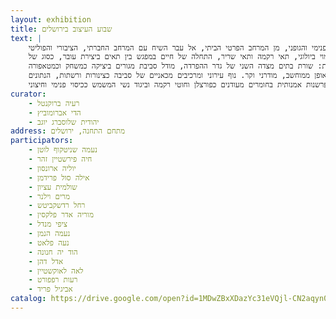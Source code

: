 ```yaml
---
layout: exhibition
title: שבוע העיצוב בירושלים
text: |
    הנושאים המוצגים באים מעולמן האישי - נשי של האמניות, בתנועה חמקמקה בין הפנימי והגופני, מן המרחב הפרטי הביתי, אל עבר השיח עם המרחב החברתי, הציבורי והפוליטי.
    ההסתכלות על המרחב האישי במבט אינטרוספקטי, בו מראה פנים הבית הופך לדימוי ביולוגי, תאי רקמה ותאי שריר, התחלה של חיים במפגש בין תאים ביצירת עובר, כסוג של
    סכמה מכאנית. התא הביתי כתא חיים וכגוף פעיל. אלו לעומת נקודת המבט החיצונית: שורת בתים מצדה השני של גדר ההפרדה, מודל סביבת מגורים ביציקה כמשחק וכמטאפורה
    לעקירה, וגלות. תמונת נוף ירושלמי מסורתי, מודפסת בתלת מימד כזיכרון שמעובד באופן ממוחשב, מודרני וקר. נוף עירוני ומרכיבים מכאניים של סביבה כצינורות ורשתות, הנתונים
    לפרשנות אמנותית בחומרים מעודנים כפורצלן וחוטי רקמה וביגוד נשי המשמש ככיסוי פנימי וחיצוני.
curator:
    - רעיה ברוקנטל
    - הדי אברומוביץ
    - יהודית שלוסברג יוגב
address: מתחם התחנה, ירושלים
participators:
    - נעמה שניטקוף לוטן
    - חיה פירשטיין זהר
    - יוליה ארונסון
    - אילה סול פרידמן
    - שולמית עציון
    - מרים וילנר
    - רחל רדשקביטש
    - מוריה אדר פלקסין
    - ציפי מנדל
    - נעמה הנמן
    - נעה פלאט
    - הוד יה חנונה
    - אדל דהן
    - לאה לאוקשטיין
    - רעות רפפורט
    - אביגיל פריד
catalog: https://drive.google.com/open?id=1MDwZBxXDazYc31eVQjl-CN2aqyn0--LG
---
```

